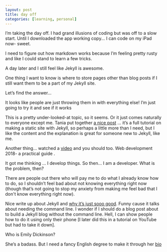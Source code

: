 ```yaml
---
layout: post
title: day off
categories: [learning, personal]
---
```


I’m taking the day off. I had grand illusions of coding but was off to a slow start. Until I downloaded the app working copy... I can code on my iPad now- sweet. 

I need to figure out how markdown works because I’m feeling pretty rusty and like I could stand to learn a few tricks. 

A day later and I still feel like Jekyll is awesome.

One thing I want to know is where to store pages other than blog posts if I still want them to be a part of my Jekyll site. 

Let’s find the answer...

It looks like people are just throwing them in with everything else! I’m just going to try it and see if it works 

This is a pretty under-looked-at topic, so it seems. Or it just comes naturally to everyone except me. Tania put together [a nice post](https://www.taniarascia.com/make-a-static-website-with-jekyll/) ... it’s a full tutorial on making a static site with Jekyll, so perhaps a little more than I need, but I like the content and the explanation is great for someone new to Jekyll, like me. 


Another thing... watched a [video](https://youtu.be/Zftx68K-1D4) and you should too. Web development 2018- a practical guide . 

It got me thinking ... I develop things. So then... I am a developer. What is the problem, then? 

There are people out there who will pay me to do what I already know how to do, so I shouldn’t feel bad about not knowing everything right now (though that’s not going to stop my anxiety from making me feel bad that I don't know everything right now). 


Nice write up about Jekyll and [why it’s just sooo good](https://opensource.com/article/17/5/hugo-vs-jekyll). Funny cause it talks about needing the command line. I wonder if I should do a blog post about to build a Jekyll blog without the command line. Hell, I can show people how to do it using only their phone [I later did this in a tutorial on YouTube but had to take it down].

Who is Emily Dickinson? 

She’s a badass. But I need a fancy English degree to make it through her [bio](https://www.poetryfoundation.org/poets/emily-dickinson)

